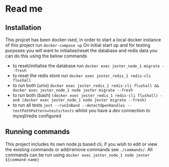 # Read me
## Installation
This projcet has been docker-ised, in order to start a local docker instance of this project run ``docker-compose up``
On initial start up and for testing purposes you will want to initialise/reset the database and redis data you can do this using the below commands 
- to reset/initialise the database run ``docker exec jester_node_1 migrate --fresh``
- to reset the redis store run ``docker exec jester_redis_1 redis-cli flushall``
- to run both (unix)  ``docker exec jester_redis_1 redis-cli flushall && docker exec jester_node_1 node jester migrate --fresh``
- to run both (bash)  ``(docker exec jester_redis_1 redis-cli flushall) -and (docker exec jester_node_1 node jester migrate --fresh)``
- to run all tests ``jest --runInBand --detectOpenHandles --testPathPattern=tests/tests`` whilst you have a *dev* connection to mysql/redis configured 

## Running commands
This project includes its own node.js based cli, if you wish to edit or view the existing commands or add/remove commands see ``./commands/``. All commands can be run using ``docker exec jester_node_1 node jester ${command-name}``  
